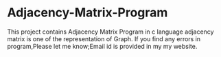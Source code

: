 # Adjacency-Matrix-Program
This project contains Adjacency Matrix Program in c language
adjacency matrix is one of the representation of Graph.
If you find any errors in program,Please let me know;Email id is provided in my my website.

